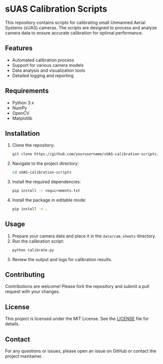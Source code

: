 # sUAS Calibration Scripts

This repository contains scripts for calibrating small Unmanned Aerial Systems (sUAS) cameras. The scripts are designed to process and analyze camera data to ensure accurate calibration for optimal performance.

## Features

- Automated calibration process
- Support for various camera models
- Data analysis and visualization tools
- Detailed logging and reporting

## Requirements

- Python 3.x
- NumPy
- OpenCV
- Matplotlib

## Installation

1. Clone the repository:
    ```bash
    git clone https://github.com/yourusername/sUAS-calibration-scripts.git
    ```
2. Navigate to the project directory:
    ```bash
    cd sUAS-calibration-scripts
    ```
3. Install the required dependencies:
    ```bash
    pip install -r requirements.txt
    ```
4. Install the package in editable mode:
    ```bash
    pip install -e .
    ```

## Usage

1. Prepare your camera data and place it in the `data/cam_sheets` directory.
2. Run the calibration script:
    ```bash
    python calibrate.py
    ```
3. Review the output and logs for calibration results.

## Contributing

Contributions are welcome! Please fork the repository and submit a pull request with your changes.

## License

This project is licensed under the MIT License. See the [LICENSE](LICENSE) file for details.

## Contact

For any questions or issues, please open an issue on GitHub or contact the project maintainer.

